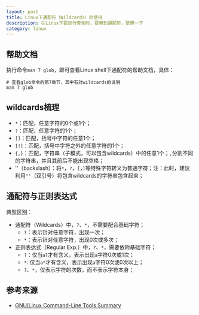```yaml
---
layout: post
title: Linux下通配符（Wildcards）的使用
description: 在Linux下要进行查询时，要用到通配符，整理一下
category: linux
---
```


## 帮助文档

执行命令`man 7 glob`，即可查看Linux shell下通配符的帮助文档，具体：

	# 查看glob命令的第7章节，其中有对wildcards的说明
	man 7 glob






## wildcards梳理

* `*`：匹配，任意字符的0个或1个；
* `?`：匹配，任意字符的1个；
* `[]`：匹配，括号中字符的任意1个；
* `[!]`：匹配，括号中字符之外的任意字符的1个；
* `{,}`：匹配，字符串（子模式，可以包含wildcards）中的任意1个；`,`分割不同的字符串，并且其前后不能出现空格；
* '\'（backslash）：将`*`，`?`，`[`，`]`等特殊字符转义为普通字符；注：此时，建议利用`""`（双引号）将包含wildcards的字符串包含起来；


## 通配符与正则表达式

典型区别：

* 通配符（Wildcards）中，`?`、`*`，不需要配合基础字符；
	* `?`：表示针对任意字符，出现一次；
	* `*`：表示针对任意字符，出现0次或多次；
* 正则表达式（Regular Exp.）中，`?`、`*`，需要依附基础字符；
	* `?`：仅当`a?`才有含义，表示出现`a`字符0次或1次；
	* `*`: 仅当`a*`才有含义，表示出现`a`字符0次或0次以上；
	* `?`、`*`，仅表示字符的次数，而不表示字符本身；



## 参考来源


* [GNU/Linux Command-Line Tools Summary][GNU/Linux Command-Line Tools Summary]










[NingG]:    http://ningg.github.com  "NingG"

[GNU/Linux Command-Line Tools Summary]:				http://www.tldp.org/LDP/GNU-Linux-Tools-Summary/html/x11655.htm
